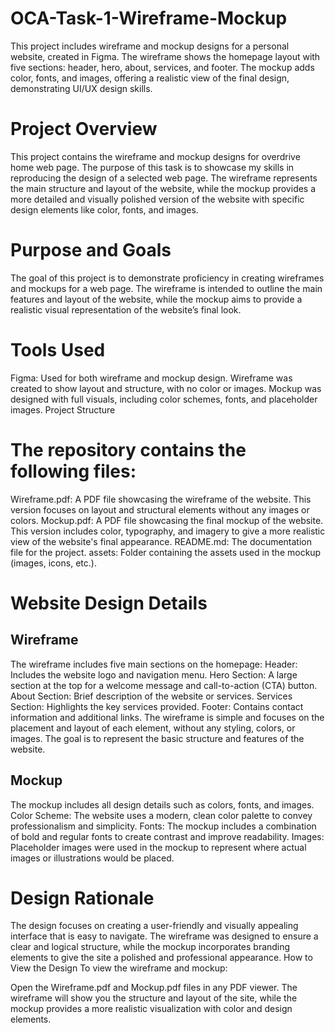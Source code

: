 # OCA-Task-1-Wireframe-Mockup
This project includes wireframe and mockup designs for a personal website, created in Figma. The wireframe shows the homepage layout with five sections: header, hero, about, services, and footer. The mockup adds color, fonts, and images, offering a realistic view of the final design, demonstrating UI/UX design skills.


# Project Overview
This project contains the wireframe and mockup designs for overdrive home web page. The purpose of this task is to showcase my skills in reproducing the design of a selected web page. The wireframe represents the main structure and layout of the website, while the mockup provides a more detailed and visually polished version of the website with specific design elements like color, fonts, and images.

# Purpose and Goals
The goal of this project is to demonstrate proficiency in creating wireframes and mockups for a web page. The wireframe is intended to outline the main features and layout of the website, while the mockup aims to provide a realistic visual representation of the website’s final look.

# Tools Used
Figma: Used for both wireframe and mockup design.
Wireframe was created to show layout and structure, with no color or images.
Mockup was designed with full visuals, including color schemes, fonts, and placeholder images.
Project Structure

# The repository contains the following files:

Wireframe.pdf: A PDF file showcasing the wireframe of the website. This version focuses on layout and structural elements without any images or colors.
Mockup.pdf: A PDF file showcasing the final mockup of the website. This version includes color, typography, and imagery to give a more realistic view of the website's final appearance.
README.md: The documentation file for the project.
assets: Folder containing the assets used in the mockup (images, icons, etc.).

# Website Design Details
## Wireframe
The wireframe includes five main sections on the homepage:
Header: Includes the website logo and navigation menu.
Hero Section: A large section at the top for a welcome message and call-to-action (CTA) button.
About Section: Brief description of the website or services.
Services Section: Highlights the key services provided.
Footer: Contains contact information and additional links.
The wireframe is simple and focuses on the placement and layout of each element, without any styling, colors, or images. The goal is to represent the basic structure and features of the website.

## Mockup
The mockup includes all design details such as colors, fonts, and images.
Color Scheme: The website uses a modern, clean color palette to convey professionalism and simplicity.
Fonts: The mockup includes a combination of bold and regular fonts to create contrast and improve readability.
Images: Placeholder images were used in the mockup to represent where actual images or illustrations would be placed.

# Design Rationale
The design focuses on creating a user-friendly and visually appealing interface that is easy to navigate.
The wireframe was designed to ensure a clear and logical structure, while the mockup incorporates branding elements to give the site a polished and professional appearance.
How to View the Design
To view the wireframe and mockup:

Open the Wireframe.pdf and Mockup.pdf files in any PDF viewer.
The wireframe will show you the structure and layout of the site, while the mockup provides a more realistic visualization with color and design elements.
